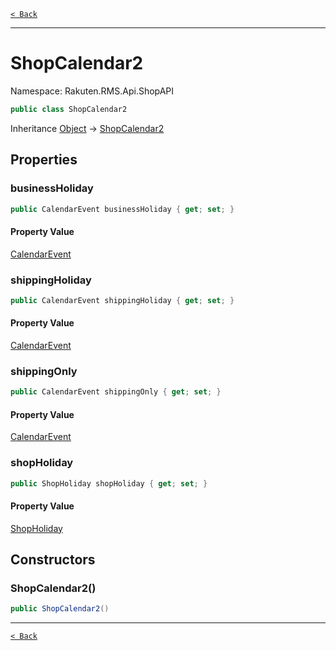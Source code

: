 [`< Back`](./)

---

# ShopCalendar2

Namespace: Rakuten.RMS.Api.ShopAPI

```csharp
public class ShopCalendar2
```

Inheritance [Object](https://docs.microsoft.com/en-us/dotnet/api/system.object) → [ShopCalendar2](./rakuten.rms.api.shopapi.shopcalendar2)

## Properties

### **businessHoliday**

```csharp
public CalendarEvent businessHoliday { get; set; }
```

#### Property Value

[CalendarEvent](./rakuten.rms.api.shopapi.calendarevent)<br>

### **shippingHoliday**

```csharp
public CalendarEvent shippingHoliday { get; set; }
```

#### Property Value

[CalendarEvent](./rakuten.rms.api.shopapi.calendarevent)<br>

### **shippingOnly**

```csharp
public CalendarEvent shippingOnly { get; set; }
```

#### Property Value

[CalendarEvent](./rakuten.rms.api.shopapi.calendarevent)<br>

### **shopHoliday**

```csharp
public ShopHoliday shopHoliday { get; set; }
```

#### Property Value

[ShopHoliday](./rakuten.rms.api.shopapi.shopholiday)<br>

## Constructors

### **ShopCalendar2()**

```csharp
public ShopCalendar2()
```

---

[`< Back`](./)
